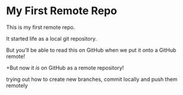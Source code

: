 # My First Remote Repo

This is my first remote repo.

It started life as a local git repository.

But you'll be able to read this on GitHub when we put it onto a GitHub remote!

+But now it *is* on GitHub as a remote repository!

trying out how to create new branches, commit locally and push them remotely
